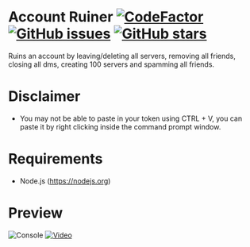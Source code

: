 # Account Ruiner [![CodeFactor](https://www.codefactor.io/repository/github/slow/account-ruiner/badge)](https://www.codefactor.io/repository/github/slow/account-ruiner) [![GitHub issues](https://img.shields.io/github/issues/slow/account-ruiner?style=flat)](https://github.com/slow/account-ruiner/issues) [![GitHub stars](https://img.shields.io/github/stars/slow/account-ruiner?style=flat)](https://github.com/slow/account-ruiner/stargazers)
Ruins an account by leaving/deleting all servers, removing all friends, closing all dms, creating 100 servers and spamming all friends.

# Disclaimer
- You may not be able to paste in your token using CTRL + V, you can paste it by right clicking inside the command prompt window.

# Requirements
- Node.js (https://nodejs.org)

# Preview 
![Console](https://media.wtf/79495312.gif)
[![Video](https://i.imgur.com/QIaIekx.png)](https://youtu.be/wPRbLm1XNZ4)

